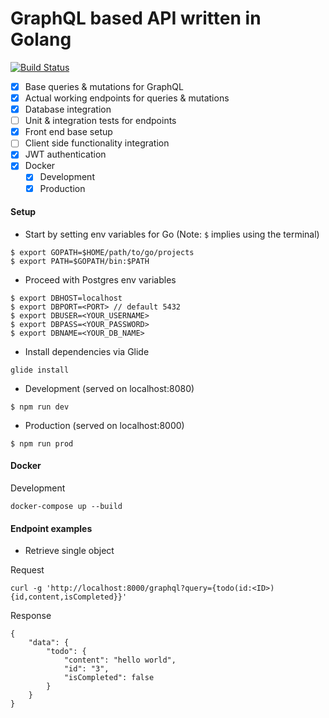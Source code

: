 # GraphQL based API written in Golang
[![Build Status](https://travis-ci.org/raunofreiberg/kyrene.svg?branch=master)](https://travis-ci.org/raunofreiberg/kyrene)

- [x] Base queries & mutations for GraphQL
- [x] Actual working endpoints for queries & mutations
- [x] Database integration
- [ ] Unit & integration tests for endpoints
- [x] Front end base setup
- [ ] Client side functionality integration
- [x] JWT authentication
- [x] Docker
	- [x] Development
	- [x] Production

#### Setup

* Start by setting env variables for Go (Note: `$` implies using the terminal)

```
$ export GOPATH=$HOME/path/to/go/projects
$ export PATH=$GOPATH/bin:$PATH
```

* Proceed with Postgres env variables

```
$ export DBHOST=localhost
$ export DBPORT=<PORT> // default 5432
$ export DBUSER=<YOUR_USERNAME>
$ export DBPASS=<YOUR_PASSWORD>
$ export DBNAME=<YOUR_DB_NAME>
```

* Install dependencies via Glide

```
glide install
````

* Development (served on localhost:8080)

```
$ npm run dev
```

* Production (served on localhost:8000)

```
$ npm run prod
```

#### Docker

Development
```
docker-compose up --build
```

#### Endpoint examples

* Retrieve single object

Request
```
curl -g 'http://localhost:8000/graphql?query={todo(id:<ID>){id,content,isCompleted}}'
```

Response
```
{
	"data": {
		"todo": {
			"content": "hello world",
			"id": "3",
			"isCompleted": false
		}
	}
}
```

